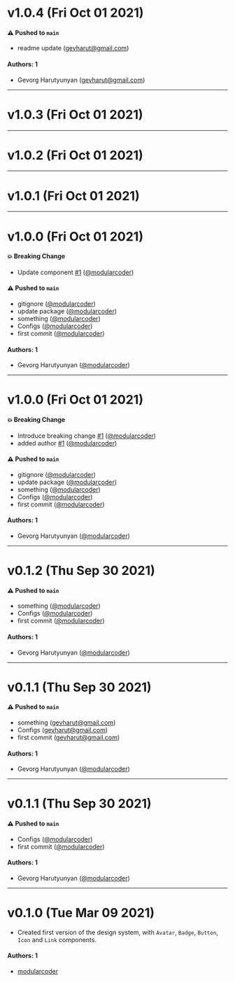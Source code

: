 # v1.0.4 (Fri Oct 01 2021)

#### ⚠️ Pushed to `main`

- readme update (gevharut@gmail.com)

#### Authors: 1

- Gevorg Harutyunyan (gevharut@gmail.com)

---

# v1.0.3 (Fri Oct 01 2021)



---

# v1.0.2 (Fri Oct 01 2021)



---

# v1.0.1 (Fri Oct 01 2021)



---

# v1.0.0 (Fri Oct 01 2021)

#### 💥 Breaking Change

- Update component [#1](https://github.com/modularcoder/test-design-system/pull/1) ([@modularcoder](https://github.com/modularcoder))

#### ⚠️ Pushed to `main`

- gitignore ([@modularcoder](https://github.com/modularcoder))
- update package ([@modularcoder](https://github.com/modularcoder))
- something ([@modularcoder](https://github.com/modularcoder))
- Configs ([@modularcoder](https://github.com/modularcoder))
- first commit ([@modularcoder](https://github.com/modularcoder))

#### Authors: 1

- Gevorg Harutyunyan ([@modularcoder](https://github.com/modularcoder))

---

# v1.0.0 (Fri Oct 01 2021)

#### 💥 Breaking Change

- Introduce breaking change [#1](https://github.com/modularcoder/test-design-system/pull/1) ([@modularcoder](https://github.com/modularcoder))
- added author [#1](https://github.com/modularcoder/test-design-system/pull/1) ([@modularcoder](https://github.com/modularcoder))

#### ⚠️ Pushed to `main`

- gitignore ([@modularcoder](https://github.com/modularcoder))
- update package ([@modularcoder](https://github.com/modularcoder))
- something ([@modularcoder](https://github.com/modularcoder))
- Configs ([@modularcoder](https://github.com/modularcoder))
- first commit ([@modularcoder](https://github.com/modularcoder))

#### Authors: 1

- Gevorg Harutyunyan ([@modularcoder](https://github.com/modularcoder))

---

# v0.1.2 (Thu Sep 30 2021)

#### ⚠️ Pushed to `main`

- something ([@modularcoder](https://github.com/modularcoder))
- Configs ([@modularcoder](https://github.com/modularcoder))
- first commit ([@modularcoder](https://github.com/modularcoder))

#### Authors: 1

- Gevorg Harutyunyan ([@modularcoder](https://github.com/modularcoder))

---

# v0.1.1 (Thu Sep 30 2021)

#### ⚠️ Pushed to `main`

- something (gevharut@gmail.com)
- Configs (gevharut@gmail.com)
- first commit (gevharut@gmail.com)

#### Authors: 1

- Gevorg Harutyunyan ([@modularcoder](https://github.com/modularcoder))

---

# v0.1.1 (Thu Sep 30 2021)

#### ⚠️ Pushed to `main`

- Configs ([@modularcoder](https://github.com/modularcoder))
- first commit ([@modularcoder](https://github.com/modularcoder))

#### Authors: 1

- Gevorg Harutyunyan ([@modularcoder](https://github.com/modularcoder))

---

# v0.1.0 (Tue Mar 09 2021)

- Created first version of the design system, with `Avatar`, `Badge`, `Button`, `Icon` and `Link` components.

#### Authors: 1

- [modularcoder](https://github.com/modularcoder)